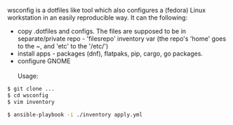 wsconfig is a dotfiles like tool which also configures a (fedora) Linux workstation in an easily reproducible way. It can the following:
- copy .dotfiles and configs. The files are supposed to be in separate/private repo - 'filesrepo' inventory var (the repo's 'home' goes to the ~, and 'etc' to the '/etc/')
- install apps - packages (dnf), flatpaks, pip, cargo, go packages.
- configure GNOME
\
\
Usage:
```bash
$ git clone ...
$ cd wsconfig
$ vim inventory

$ ansible-playbook -i ./inventory apply.yml
```

